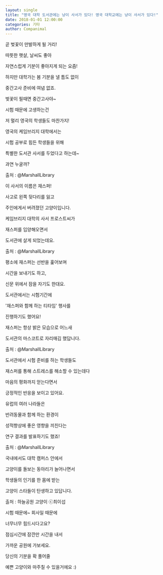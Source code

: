 ```yaml
---
layout: single
title: "영국 대학 도서관에는 냥이 사서가 있다! 영국 대학교에는 냥이 사서가 있다!"
date: 2018-01-01 12:00:00
categories: 기타
author: Companimal
---
```


곧 벚꽃이 만발하게 될 거리!

따뜻한 햇살, 날씨도 좋아

자연스럽게 기분이 좋아지게 되는 요즘!

하지만 대학가는 봄 기분을 낼 틈도 없이

중간고사 준비에 여념 없죠.

벚꽃이 필때면 중간고사야~

시험 때문에 고생하는건

저 멀리 영국의 학생들도 마찬가지!

영국의 케임브리지 대학에서는

시험 공부로 힘든 학생들을 위해

특별한 도서관 사서를 두었다고 하는데~

과연 누굴까?

출처 : @MarshallLibrary

이 사서의 이름은 재스퍼!

사고로 왼쪽 뒷다리를 잃고

주인에게서 버려졌던 고양이입니다.

케임브리지 대학의 사서 프로스트씨가

재스퍼를 입양해오면서

도서관에 살게 되었는데요.

출처 : @MarshallLibrary

평소에 재스퍼는 선반을 훑어보며

시간을 보내기도 하고,

신문 위에서 잠을 자기도 한대요.

도서관에서는 시험기간에

'재스퍼와 함께 하는 티타임' 행사를

진행하기도 했어요!

재스퍼는 항상 밝은 모습으로 어느새

도서관의 마스코트로 자리매김 했답니다.

출처 : @MarshallLibrary

도서관에서 시험 준비를 하는 학생들도

재스퍼를 통해 스트레스를 해소할 수 있는데다

마음의 평화까지 얻는다면서

긍정적인 반응을 보이고 있어요.

유럽의 여러 나라들은

반려동물과 함께 하는 환경이

성적향상에 좋은 영향을 끼친다는

연구 결과를 발표하기도 했죠!

출처 : @MarshallLibrary

국내에서도 대학 캠퍼스 안에서

고양이를 돌보는 동아리가 늘어나면서

학생들의 인기를 한 몸에 받는

고양이 스타들이 탄생하고 있답니다.

출처 : 하늘공원 고양이 ⓒ최이섭

시험 때문에~ 회사일 때문에

너무너무 힘드시다고요?

점심시간에 잠깐만 시간을 내서

가까운 공원에 가보세요.

당신의 기분을 확 풀어줄

예쁜 고양이와 마주칠 수 있을거에요 :)

